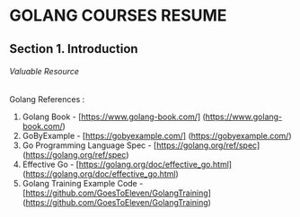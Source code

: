 # GOLANG COURSES RESUME
## Section 1. Introduction
###### Valuable Resource
Golang References :
1. Golang Book - [https://www.golang-book.com/] (https://www.golang-book.com/)
2. GoByExample - [https://gobyexample.com/] (https://gobyexample.com/)
3. Go Programming Language Spec - [https://golang.org/ref/spec] (https://golang.org/ref/spec)
4. Effective Go - [https://golang.org/doc/effective_go.html] (https://golang.org/doc/effective_go.html)
5. Golang Training Example Code - [https://github.com/GoesToEleven/GolangTraining] (https://github.com/GoesToEleven/GolangTraining)